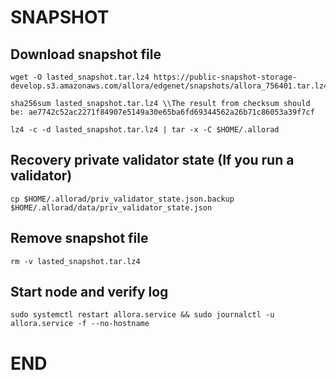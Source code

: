 # SNAPSHOT

## Download snapshot file
```
wget -O lasted_snapshot.tar.lz4 https://public-snapshot-storage-develop.s3.amazonaws.com/allora/edgenet/snapshots/allora_756401.tar.lz4
```

```
sha256sum lasted_snapshot.tar.lz4 \\The result from checksum should be: ae7742c52ac2271f84907e5149a30e65ba6fd69344562a26b71c86053a39f7cf
```

```
lz4 -c -d lasted_snapshot.tar.lz4 | tar -x -C $HOME/.allorad
```

## Recovery private validator state (If you run a validator)
```
cp $HOME/.allorad/priv_validator_state.json.backup $HOME/.allorad/data/priv_validator_state.json
```

## Remove snapshot file
```
rm -v lasted_snapshot.tar.lz4
```

## Start node and verify log
```
sudo systemctl restart allora.service && sudo journalctl -u allora.service -f --no-hostname
```

# END
